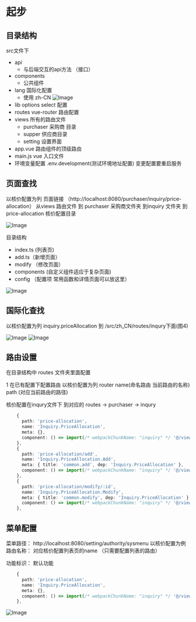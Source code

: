 # 起步

##  目录结构
src文件下
- api
  - 与后端交互的api方法 （接口）
- components
  - 公共组件
- lang 国际化配置
  - 使用 zh-CN
  ![Image](../../.vuepress/public/start/1.png)
- lib options select 配置
- routes vue-router 路由配置
- views 所有的路由文件
  - purchaser 采购商 目录
  - supper 供应商目录
  - setting 设置界面
- app.vue 路由组件的顶级路由
- main.js vue 入口文件
- 环境变量配置 .env.development(测试环境地址配置) 变更配置要重启服务

## 页面查找
以核价配置为列 页面链接 （http://localhost:8080/purchaser/inquiry/price-allocation）
从views 路由文件 到 purchaser 采购商文件夹 到inquiry 文件夹 到price-allocation 核价配置目录

![Image](../../.vuepress/public/start/2.png)

目录结构
- index.ts (列表页)  
- add.ts（新增页面）
- modify （修改页面）
- components (自定义组件适应于复杂页面)
- config （配置项 常用函数和详情页面可以放这里）

![Image](../../.vuepress/public/start/2.5.png)

## 国际化查找
以核价配置为列 inquiry.priceAllocation 到 /src/zh_CN/routes/inqury下面(图4)

![Image](../../.vuepress/public/start/3.png)
![Image](../../.vuepress/public/start/4.png)

## 路由设置
在目录结构中  routes 文件夹里面配置

1 在已有配置下配置路由 以核价配置为列 
router name(命名路由   当前路由的名称)   path (对应当前路由的路径)

核价配置在inqury文件下 到对应的  routes -> purchaser ->  inqury
```ts
    {
      path: 'price-allocation',
      name: 'Inquiry.PriceAllocation',
      meta: {},
      component: () => import(/* webpackChunkName: "inquiry" */ '@/views/purchaser/inquiry/price-allocation/index.ts')
    },
    {
      path: 'price-allocation/add',
      name: 'Inquiry.PriceAllocation.Add',
      meta: { title: 'common.add', dep: 'Inquiry.PriceAllocation' },
      component: () => import(/* webpackChunkName: "inquiry" */ '@/views/purchaser/inquiry/price-allocation/add.ts')
    },
    {
      path: 'price-allocation/modify/:id',
      name: 'Inquiry.PriceAllocation.Modify',
      meta: { title: 'common.modify', dep: 'Inquiry.PriceAllocation' },
      component: () => import(/* webpackChunkName: "inquiry" */ '@/views/purchaser/inquiry/price-allocation/modify.ts')
    },
```
## 菜单配置
菜单路径： http://localhost:8080/setting/authority/sysmenu
以核价配置为例
路由名称： 对应核价配置列表页的name （只需要配置列表的路由）

功能标识： 默认功能
```ts
    {
      path: 'price-allocation',
      name: 'Inquiry.PriceAllocation',
      meta: {},
      component: () => import(/* webpackChunkName: "inquiry" */ '@/views/purchaser/inquiry/price-allocation/index.ts')
    },
```
![Image](../../.vuepress/public/start/5.png)

## 

  
